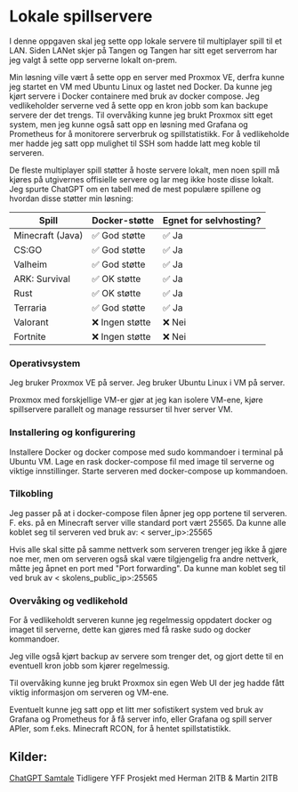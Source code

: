 # Lokale spillservere

I denne oppgaven skal jeg sette opp lokale servere til multiplayer spill til et LAN. Siden LANet skjer på Tangen og Tangen har sitt eget serverrom har jeg valgt å sette opp serverne lokalt on-prem. 

Min løsning ville vært å sette opp en server med Proxmox VE, derfra kunne jeg startet en VM med Ubuntu Linux og lastet ned Docker. Da kunne jeg kjørt servere i Docker containere med bruk av docker compose. Jeg vedlikeholder serverne ved å sette opp en kron jobb som kan backupe servere der det trengs. Til overvåking kunne jeg brukt Proxmox sitt eget system, men jeg kunne også satt opp en løsning med Grafana og Prometheus for å monitorere serverbruk og spillstatistikk. For å vedlikeholde mer hadde jeg satt opp mulighet til SSH som hadde latt meg koble til serveren.

De fleste multiplayer spill støtter å hoste servere lokalt, men noen spill må kjøres på utgivernes offisielle servere og lar meg ikke hoste disse lokalt. Jeg spurte ChatGPT om en tabell med de mest populære spillene og hvordan disse støtter min løsning:

| Spill            | Docker-støtte  | Egnet for selvhosting? |
| ---------------- | -------------- | ---------------------- |
| Minecraft (Java) | ✅ God støtte   | ✅ Ja                   |
| CS\:GO           | ✅ God støtte   | ✅ Ja                   |
| Valheim          | ✅ God støtte   | ✅ Ja                   |
| ARK: Survival    | ✅ OK støtte    | ✅ Ja                   |
| Rust             | ✅ OK støtte    | ✅ Ja                   |
| Terraria         | ✅ God støtte   | ✅ Ja                   |
| Valorant         | ❌ Ingen støtte | ❌ Nei                  |
| Fortnite         | ❌ Ingen støtte | ❌ Nei                  |




### Operativsystem
Jeg bruker Proxmox VE på server.
Jeg bruker Ubuntu Linux i VM på server.

Proxmox med forskjellige VM-er gjør at jeg kan isolere VM-ene, kjøre spillservere parallelt og manage ressurser til hver server VM.


### Installering og konfigurering
Installere Docker og docker compose med sudo kommandoer i terminal på Ubuntu VM.
Lage en rask docker-compose fil med image til serverne og viktige innstillinger.
Starte serveren med docker-compose up kommandoen.


### Tilkobling
Jeg passer på at i docker-compose filen åpner jeg opp portene til serveren. F. eks. på en Minecraft server ville standard port vært 25565. Da kunne alle koblet seg til serveren ved bruk av:  < server_ip>:25565

Hvis alle skal sitte på samme nettverk som serveren trenger jeg ikke å gjøre noe mer, men om serveren også skal være tilgjengelig fra andre nettverk, måtte jeg åpnet en port med "Port forwarding". Da kunne man koblet seg til ved bruk av < skolens_public_ip>:25565


### Overvåking og vedlikehold
For å vedlikeholdt serveren kunne jeg regelmessig oppdatert docker og imaget til serverne, dette kan gjøres med få raske sudo og docker kommandoer.

Jeg ville også kjørt backup av servere som trenger det, og gjort dette til en eventuell kron jobb som kjører regelmessig.

Til overvåking kunne jeg brukt Proxmox sin egen Web UI der jeg hadde fått viktig informasjon om serveren og VM-ene.

Eventuelt kunne jeg satt opp et litt mer sofistikert system ved bruk av Grafana og Prometheus for å få server info, eller Grafana og spill server APIer, som f.eks. Minecraft RCON, for å hentet spillstatistikk.


## Kilder:

[ChatGPT Samtale](https://chatgpt.com/share/684be784-bbb0-8004-a2b0-90fb00b00f49)
Tidligere YFF Prosjekt med Herman 2ITB & Martin 2ITB